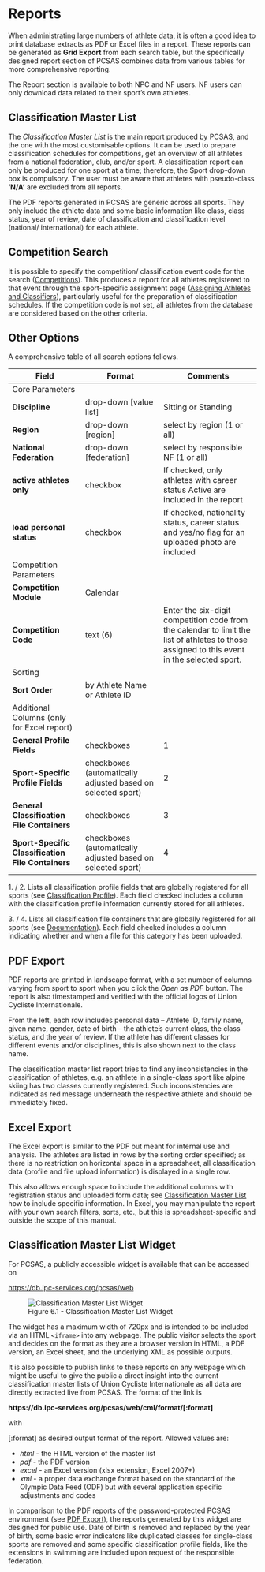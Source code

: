 # Reports

When administrating large numbers of athlete data, it is often a good idea to print database 
extracts as PDF or Excel files in a report. These reports can be generated as **Grid Export** 
from each search table, but the specifically designed report section of PCSAS combines data 
from various tables for more comprehensive reporting.

The Report section is available to both NPC and NF users. NF users can only download data
related to their sport’s own athletes.

## Classification Master List <!-- {docsify-ignore} -->

The *Classification Master List* is the main report produced by PCSAS, and the one with the most 
customisable options. It can be used to prepare classification schedules for competitions, get 
an overview of all athletes from a national federation, club, and/or sport. A classification report 
can only be produced for one sport at a time; therefore, the Sport drop-down box is compulsory. 
The user must be aware that athletes with pseudo-class **‘N/A’** are excluded from all reports.

The PDF reports generated in PCSAS are generic across all sports. They only include the athlete 
data and some basic information like class, class status, year of review, date of classification 
and classification level (national/ international) for each athlete.

## Competition Search

It is possible to specify the competition/ classification event code for the search 
([Competitions](calendar/competitions.md)). This produces a report for all athletes registered 
to that event through the sport-specific assignment page 
([Assigning Athletes and Classifiers](calendar/competitions.md#assigning-athletes-and-classifiers)), 
particularly useful for the preparation of classification schedules. If the competition code is not 
set, all athletes from the database are considered based on the other criteria.

## Other Options

A comprehensive table of all search options follows.

| **Field**                                                                    | **Format**                                                  | **Comments**                                                                                                                                |
| ---------------------------------------------------------------------------- | ----------------------------------------------------------- | ------------------------------------------------------------------------------------------------------------------------------------------- |
| <span class="table-header">Core Parameters</span>                            |                                                             |                                                                                                                                             |
| **Discipline**                                                               | drop-down [value list]                                      | Sitting or Standing                                                                                                                         |
| **Region**                                                                   | drop-down [region]                                          | select by region (1 or all)                                                                                                                 |
| **National Federation**                                                      | drop-down [federation]                                      | select by responsible NF (1 or all)                                                                                                         |
| **active athletes only**                                                     | checkbox                                                    | If checked, only athletes with career status Active are included in the report                                                              |
| **load personal status**                                                     | checkbox                                                    | If checked, nationality status, career status and yes/no flag for an uploaded photo are included                                            |
| <span class="table-header">Competition Parameters</span>                     |                                                             |                                                                                                                                             |
| **Competition Module**                                                       | Calendar                                                    |                                                                                                                                             |
| **Competition Code**                                                         | text (6)                                                    | Enter the six-digit competition code from the calendar to limit the list of athletes to those assigned to this event in the selected sport. |
| <span class="table-header">Sorting</span>                                    |                                                             |                                                                                                                                             |
| **Sort Order**                                                               | by Athlete Name or Athlete ID                               |                                                                                                                                             |
| <span class="table-header">Additional Columns (only for Excel report)</span> |                                                             |                                                                                                                                             |
| **General Profile Fields**                                                   | checkboxes                                                  | <span class="asterisk">1</span>                                                                                                             |
| **Sport-Specific Profile Fields**                                            | checkboxes (automatically adjusted based on selected sport) | <span class="asterisk">2</span>                                                                                                             |
| **General Classification File Containers**                                   | checkboxes                                                  | <span class="asterisk">3</span>                                                                                                             |
| **Sport-Specific Classification File Containers**                            | checkboxes (automatically adjusted based on selected sport) | <span class="asterisk">4</span>                                                                                                             |

<span class="asterisk">1. / 2. </span>Lists all classification profile fields that are globally registered for all sports (see [Classification Profile](athletes/classification.md#classification-profile)). Each field checked includes a column with the classification profile information currently stored for all athletes.

<span class="asterisk">3. / 4. </span>Lists all classification file containers that are globally registered for all sports (see [Documentation](athletes/classification.md#documentation)). Each field checked includes a column indicating whether and when a file for this category has been uploaded.

## PDF Export

PDF reports are printed in landscape format, with a set number of columns varying from 
sport to sport when you click the *Open as PDF* button. The report is also timestamped 
and verified with the official logos of Union Cycliste Internationale.

From the left, each row includes personal data – Athlete ID, family name, given name, 
gender, date of birth – the athlete’s current class, the class status, and the year of 
review. If the athlete has different classes for different events and/or disciplines, 
this is also shown next to the class name.

The classification master list report tries to find any inconsistencies in the classification 
of athletes, e.g. an athlete in a single-class sport like alpine skiing has two classes currently 
registered. Such inconsistencies are indicated as red message underneath the respective athlete 
and should be immediately fixed.

## Excel Export

The Excel export is similar to the PDF but meant for internal use and analysis. The athletes
are listed in rows by the sorting order specified; as there is no restriction on horizontal space
in a spreadsheet, all classification data (profile and file upload information) is displayed in a
single row.

This also allows enough space to include the additional columns with registration status and
uploaded form data; see [Classification Master List](reports/classification-master-list.md#other-options) 
how to include specific information. In Excel, you may manipulate the report with your own search filters, 
sorts, etc., but this is spreadsheet-specific and outside the scope of this manual.

## Classification Master List Widget

For PCSAS, a publicly accessible widget is available that can be accessed on

<p class="text-center">
  <a href="https://db.ipc-services.org/pcsas/web" target="_blank">https://db.ipc-services.org/pcsas/web</a>
</p>

<figure>
    <img src="_img/figures/6.1-classification-master-list-widget.png" alt="Classification Master List Widget" class="screenshot" >
    <figcaption>Figure 6.1 - Classification Master List Widget</figcaption>
</figure>

The widget has a maximum width of 720px and is intended to be included via an HTML `<iframe>` 
into any webpage. The public visitor selects the sport and decides on the format as they are 
a browser version in HTML, a PDF version, an Excel sheet, and the underlying XML as possible 
outputs.

It is also possible to publish links to these reports on any webpage which might be useful to 
give the public a direct insight into the current classification master lists of Union Cycliste Internationale 
as all data are directly extracted live from PCSAS. The format of the link is

<p class="text-center"><b>https://db.ipc-services.org/pcsas/web/cml/format/[:format]</b></p>

with

[:format] as desired output format of the report. Allowed values are:
- *html* - the HTML version of the master list
- *pdf* - the PDF version
- *excel* - an Excel version (xlsx extension, Excel 2007+)
- *xml* - a proper data exchange format based on the standard of the Olympic Data Feed 
  (ODF) but with several application specific adjustments and codes

In comparison to the PDF reports of the password-protected PCSAS environment 
(see [PDF Export](reports/classification-master-list.md#other-options)), the 
reports generated by this widget are designed for public use. Date of birth is 
removed and replaced by the year of birth, some basic error indicators like 
duplicated classes for single-class sports are removed and some specific 
classification profile fields, like the extensions in swimming are included 
upon request of the responsible federation.